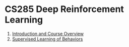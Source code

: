 # CS285 Deep Reinforcement Learning
1. [Introduction and Course Overview](./Introduction%20and%20Course%20Overview/index.md)
2. [Supervised Learning of Behaviors](./Supervised%20Learning%20of%20Behaviors/index.md)
